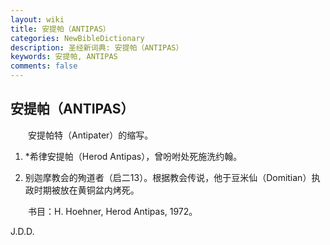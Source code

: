 ```yaml
---
layout: wiki
title: 安提帕（ANTIPAS）
categories: NewBibleDictionary
description: 圣经新词典: 安提帕（ANTIPAS）
keywords: 安提帕, ANTIPAS
comments: false
---
```


## 安提帕（ANTIPAS）

　　安提帕特（Antipater）的缩写。

1. *希律安提帕（Herod Antipas），曾吩咐处死施洗约翰。

2. 别迦摩教会的殉道者（启二13）。根据教会传说，他于豆米仙（Domitian）执政时期被放在黄铜盆内烤死。

　　书目：H. Hoehner, Herod Antipas, 1972。

J.D.D.







